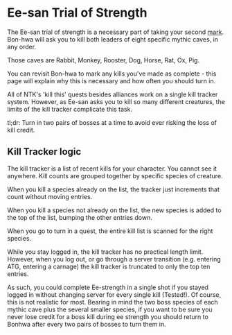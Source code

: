 # Ee-san Trial of Strength

The Ee-san trial of strength is a necessary part of taking your second [mark](character/marks.md). Bon-hwa will ask you to kill both leaders of eight specific mythic caves, in any order.

Those caves are Rabbit, Monkey, Rooster, Dog, Horse, Rat, Ox, Pig.

You can revisit Bon-hwa to mark any kills you've made as complete - this page will explain why this is necessary and how often you should turn in.

All of NTK's 'kill this' quests besides alliances work on a single kill tracker system. However, as Ee-san asks you to kill so many different creatures, the limits of the kill tracker complicate this task.

tl;dr: Turn in two pairs of bosses at a time to avoid ever risking the loss of kill credit.

## Kill Tracker logic

The kill tracker is a list of recent kills for your character. You cannot see it anywhere. Kill counts are grouped together by specific species of creature.

When you kill a species already on the list, the tracker just increments that count without moving entries.

When you kill a species not already on the list, the new species is added to the top of the list, bumping the other entries down.

When you go to turn in a quest, the entire kill list is scanned for the right species.

While you stay logged in, the kill tracker has no practical length limit. However, when you log out, or go through a server transition (e.g. entering ATG, entering a carnage) the kill tracker is truncated to only the top ten entries.

As such, you could complete Ee-strength in a single shot if you stayed logged in without changing server for every single kill (Tested!). Of course, this is not realistic for most. Bearing in mind the two boss species of each mythic cave plus the several smaller species, if you want to be sure you never lose credit for a boss kill during ee strength you should return to Bonhwa after every two pairs of bosses to turn them in.
